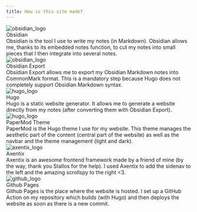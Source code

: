 ```yaml
---
title: How is this site made?
---
```


<div class="grix xs1 md1 lg3 gutter-xs5 vstretch">
    <div class="card shadow-1 rounded-3 white post-entry">
        <div class="card-image">
            <img src="/images/obsidian.png" style="max-width:150px; margin-left:auto; margin-right:auto;" alt="obsidian_logo" />
        </div>
        <div class="card-header divider">Obsidian</div>
        <div class="card-content">
            Obsidian is the tool I use to write my notes (in Markdown). Obsidian allows me, thanks to its embedded notes
            function, to cut my notes into small pieces that I then integrate into several notes.
        </div>
        <a class="entry-link" href="https://obsidian.md/" target="_blank" rel="noopener"></a>
    </div>
    <div class="card shadow-1 rounded-3 white post-entry">
        <div class="card-image">
            <img src="/images/obsidian.png" style="max-width:150px; margin-left:auto; margin-right:auto;" alt="obsidian_logo" />
        </div>
        <div class="card-header divider">Obsidian Export</div>
        <div class="card-content">
            Obsidian Export allows me to export my Obsidian Markdown notes into CommonMark format. This is a mandatory
            step because Hugo does not completely support Obsidian Markdown syntax.
        </div>
        <a class="entry-link" href="https://github.com/zoni/obsidian-export" target="_blank" rel="noopener"></a>
    </div>
    <div class="card shadow-1 rounded-3 white post-entry">
        <div class="card-image">
            <img src="/images/hugo.png" style="max-width:150px; margin-left:auto; margin-right:auto;" alt="hugo_logo" />
        </div>
        <div class="card-header divider">Hugo</div>
        <div class="card-content">
            Hugo is a static website generator. It allows me to generate a website directly from my notes (after
            converting them with Obsidian Export).
        </div>
        <a class="entry-link" href="https://gohugo.io/" target="_blank" rel="noopener"></a>
    </div>
    <div class="card shadow-1 rounded-3 white post-entry">
        <div class="card-image">
            <img src="/images/hugo.png" style="max-width:150px; margin-left:auto; margin-right:auto;" alt="hugo_logo" />
        </div>
        <div class="card-header divider">PaperMod Theme</div>
        <div class="card-content">
            PaperMod is the Hugo theme I use for my website. This theme manages the aesthetic part of the content
            (central part of the website) as well as the navbar and the theme management (light and dark).
        </div>
        <a class="entry-link" href="https://github.com/adityatelange/hugo-PaperMod" target="_blank" rel="noopener"></a>
    </div>
    <div class="card shadow-1 rounded-3 white post-entry">
        <div class="card-image">
            <img src="/images/axentix.png" style="max-width:150px; margin-left:auto; margin-right:auto;" alt="axentix_logo" />
        </div>
        <div class="card-header divider">Axentix</div>
        <div class="card-content">
            Axentix is an awesome frontend framework made by a friend of mine (by the
            way, thank you Stallos for the help). I used Axentix to add the sidenav to the left and the amazing scrollspy to the right <3. 
        </div>
        <a class="entry-link" href="https://useaxentix.com/" target="_blank" rel="noopener"></a>
    </div>
    <div class="card shadow-1 rounded-3 white post-entry">
        <div class="card-image">
            <img src="/images/github.png" style="max-width:150px; margin-left:auto; margin-right:auto;" alt="github_logo" />
        </div>
        <div class="card-header divider">Github Pages</div>
        <div class="card-content">
            Github Pages is the place where the website is hosted. I set up a GitHub Action on my repository which builds (with Hugo) and then deploys the website as soon as there is a new commit. 
        </div>
        <a class="entry-link" href="https://pages.github.com/" target="_blank" rel="noopener"></a>
    </div>
</div>
